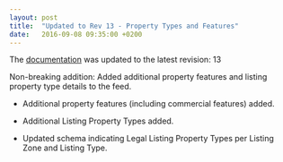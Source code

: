 ```yaml
---
layout: post
title:  "Updated to Rev 13 - Property Types and Features"
date:   2016-09-08 09:35:00 +0200
---
```

The [documentation](/FeedStoreAPI/docs) was updated to the latest revision: 13

Non-breaking addition: Added additional property features and listing property type details to the feed.

- Additional property features (including commercial features) added.

- Additional Listing Property Types added.

- Updated schema indicating Legal Listing Property Types per Listing Zone and Listing Type.

